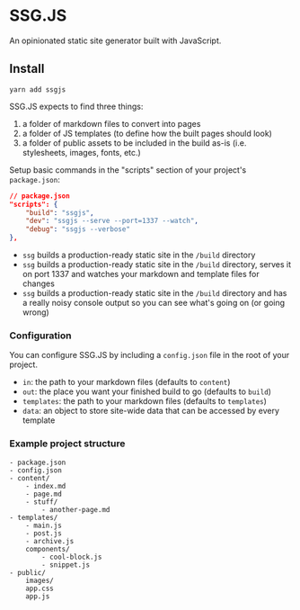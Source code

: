 # SSG.JS

An opinionated static site generator built with JavaScript.

## Install

```
yarn add ssgjs
```

SSG.JS expects to find three things:

1. a folder of markdown files to convert into pages
2. a folder of JS templates (to define how the built pages should look)
3. a folder of public assets to be included in the build as-is (i.e. stylesheets, images, fonts, etc.)

Setup basic commands in the "scripts" section of your project's `package.json`:

```json
// package.json
"scripts": {
    "build": "ssgjs",
    "dev": "ssgjs --serve --port=1337 --watch",
    "debug": "ssgjs --verbose"
},
```

-   `ssg` builds a production-ready static site in the `/build` directory
-   `ssg` builds a production-ready static site in the `/build` directory, serves it on port 1337 and watches your markdown and template files for changes
-   `ssg` builds a production-ready static site in the `/build` directory and has a really noisy console output so you can see what's going on (or going wrong)

### Configuration

You can configure SSG.JS by including a `config.json` file in the root of your project.

-   `in`: the path to your markdown files (defaults to `content`)
-   `out`: the place you want your finished build to go (defaults to `build`)
-   `templates`: the path to your markdown files (defaults to `templates`)
-   `data`: an object to store site-wide data that can be accessed by every template

### Example project structure

```
- package.json
- config.json
- content/
    - index.md
    - page.md
    - stuff/
        - another-page.md
- templates/
    - main.js
    - post.js
    - archive.js
    components/
        - cool-block.js
        - snippet.js
- public/
    images/
    app.css
    app.js
```
